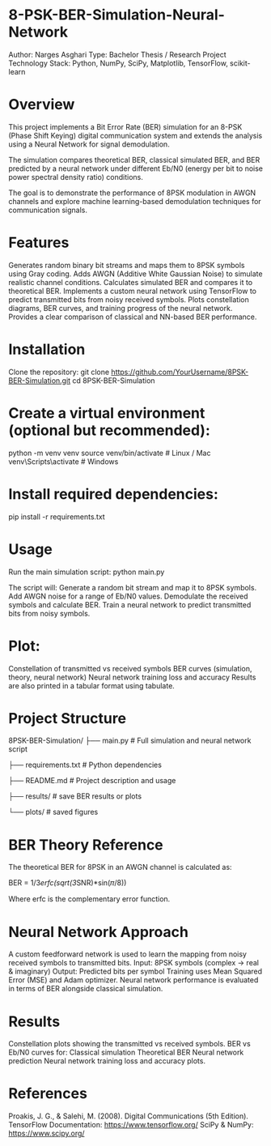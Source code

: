 # 8-PSK-BER-Simulation-Neural-Network
Author: Narges Asghari
Type: Bachelor Thesis / Research Project
Technology Stack: Python, NumPy, SciPy, Matplotlib, TensorFlow, scikit-learn

# Overview
This project implements a Bit Error Rate (BER) simulation for an 8-PSK (Phase Shift Keying) digital communication system and extends the analysis using a Neural Network for signal demodulation.

The simulation compares theoretical BER, classical simulated BER, and BER predicted by a neural network under different Eb/N0 (energy per bit to noise power spectral density ratio) conditions.

The goal is to demonstrate the performance of 8PSK modulation in AWGN channels and explore machine learning-based demodulation techniques for communication signals.

# Features

Generates random binary bit streams and maps them to 8PSK symbols using Gray coding.
Adds AWGN (Additive White Gaussian Noise) to simulate realistic channel conditions.
Calculates simulated BER and compares it to theoretical BER.
Implements a custom neural network using TensorFlow to predict transmitted bits from noisy received symbols.
Plots constellation diagrams, BER curves, and training progress of the neural network.
Provides a clear comparison of classical and NN-based BER performance.

# Installation
Clone the repository:
git clone https://github.com/YourUsername/8PSK-BER-Simulation.git
cd 8PSK-BER-Simulation


# Create a virtual environment (optional but recommended):
python -m venv venv
source venv/bin/activate  # Linux / Mac
venv\Scripts\activate     # Windows


# Install required dependencies:
pip install -r requirements.txt

# Usage
Run the main simulation script:
python main.py


The script will:
Generate a random bit stream and map it to 8PSK symbols.
Add AWGN noise for a range of Eb/N0 values.
Demodulate the received symbols and calculate BER.
Train a neural network to predict transmitted bits from noisy symbols.

# Plot:
Constellation of transmitted vs received symbols
BER curves (simulation, theory, neural network)
Neural network training loss and accuracy
Results are also printed in a tabular format using tabulate.

# Project Structure
8PSK-BER-Simulation/
├── main.py           # Full simulation and neural network script

├── requirements.txt  # Python dependencies

├── README.md         # Project description and usage

├── results/          # save BER results or plots

└── plots/            # saved figures

# BER Theory Reference

The theoretical BER for 8PSK in an AWGN channel is calculated as:

BER = 1/3*erfc(sqrt(3*SNR)*sin(𝜋/8))

Where erfc is the complementary error function.

# Neural Network Approach
A custom feedforward network is used to learn the mapping from noisy received symbols to transmitted bits.
Input: 8PSK symbols (complex → real & imaginary)
Output: Predicted bits per symbol
Training uses Mean Squared Error (MSE) and Adam optimizer.
Neural network performance is evaluated in terms of BER alongside classical simulation.


# Results
Constellation plots showing the transmitted vs received symbols.
BER vs Eb/N0 curves for:
Classical simulation
Theoretical BER
Neural network prediction
Neural network training loss and accuracy plots.

# References
Proakis, J. G., & Salehi, M. (2008). Digital Communications (5th Edition).
TensorFlow Documentation: https://www.tensorflow.org/
SciPy & NumPy: https://www.scipy.org/


